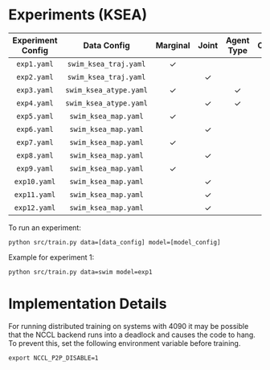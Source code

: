 # Experiments (KSEA)

| Experiment Config | Data Config | Marginal | Joint | Agent Type | Context |  
| :--------: | :---: | :---: | :---: | :---: | :---: | 
| ```exp1.yaml``` | ```swim_ksea_traj.yaml``` | &check; |  |  |  |
| ```exp2.yaml``` | ```swim_ksea_traj.yaml``` | | &check; |  | |
| ```exp3.yaml``` | ```swim_ksea_atype.yaml``` | &check; |   | &check; |  |
| ```exp4.yaml``` | ```swim_ksea_atype.yaml``` |  | &check;  | &check; |  |
| ```exp5.yaml``` | ```swim_ksea_map.yaml``` | &check; |  |  | v0 |
| ```exp6.yaml``` | ```swim_ksea_map.yaml``` |  | &check; |  | v0 |
| ```exp7.yaml``` | ```swim_ksea_map.yaml``` | &check; |  |  | v1 |
| ```exp8.yaml``` | ```swim_ksea_map.yaml``` |  | &check; |  | v1 |
| ```exp9.yaml``` | ```swim_ksea_map.yaml``` | &check; |  |  | v2 |
| ```exp10.yaml``` | ```swim_ksea_map.yaml``` |  | &check; |  | v2 |
| ```exp11.yaml``` | ```swim_ksea_map.yaml``` |  | &check; |  | v3 |
| ```exp12.yaml``` | ```swim_ksea_map.yaml``` |  | &check; |  | v3 |


To run an experiment:
```
python src/train.py data=[data_config] model=[model_config]
```

Example for experiment 1:
```
python src/train.py data=swim model=exp1
```

# Implementation Details

For running distributed training on systems with 4090 it may be possible that the NCCL backend runs into a deadlock and causes the code to hang. To prevent this, set the following environment variable before training.

```
export NCCL_P2P_DISABLE=1
```